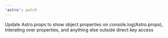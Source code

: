 ```yaml
---
'astro': patch
---
```


Update Astro.props to show object properties on console.log(Astro.props), interating over properties, and anything else outside direct key access

